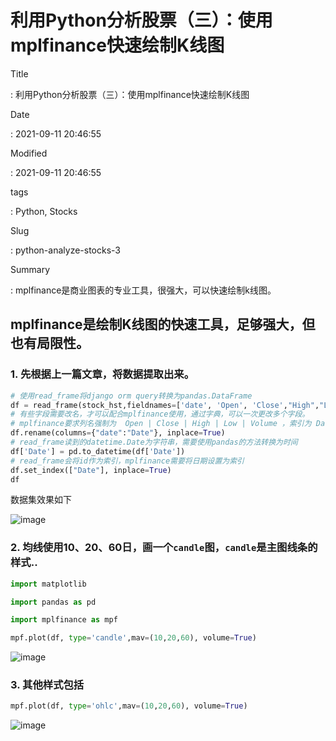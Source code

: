 # 利用Python分析股票（三）：使用mplfinance快速绘制K线图

Title

:   利用Python分析股票（三）：使用mplfinance快速绘制K线图

Date

:   2021-09-11 20:46:55

Modified

:   2021-09-11 20:46:55

tags

:   Python, Stocks

Slug

:   python-analyze-stocks-3

Summary

:   mplfinance是商业图表的专业工具，很强大，可以快速绘制k线图。

## mplfinance是绘制K线图的快速工具，足够强大，但也有局限性。

### 1. 先根据上一篇文章，将数据提取出来。

``` python
# 使用read_frame将django orm query转换为pandas.DataFrame
df = read_frame(stock_hst,fieldnames=['date', 'Open', 'Close',"High","Low","Volume"])
# 有些字段需要改名，才可以配合mplfinance使用，通过字典，可以一次更改多个字段。
# mplfinance要求列名强制为  Open | Close | High | Low | Volume ，索引为 Date 
df.rename(columns={"date":"Date"}, inplace=True)
# read_frame读到的datetime.Date为字符串，需要使用pandas的方法转换为时间
df['Date'] = pd.to_datetime(df['Date'])
# read_frame会将id作为索引，mplfinance需要将日期设置为索引
df.set_index(["Date"], inplace=True)
df
```

数据集效果如下

![image](%7Bstatic%7D/images/132950439-3f247575-b137-42bf-a269-b6131e5961bf.png)

### 2. 均线使用10、20、60日，画一个`candle`图，`candle`是主图线条的样式..

``` python
import matplotlib

import pandas as pd

import mplfinance as mpf

mpf.plot(df, type='candle',mav=(10,20,60), volume=True)
```

![image](%7Bstatic%7D/images/132950550-158a757b-df1d-4764-9d77-277e16cf593b.png)

### 3. 其他样式包括

``` python
mpf.plot(df, type='ohlc',mav=(10,20,60), volume=True)
```

![image](%7Bstatic%7D/images/132950575-3a17c08d-4aa0-4237-a9ef-29b2a569637a.png)
